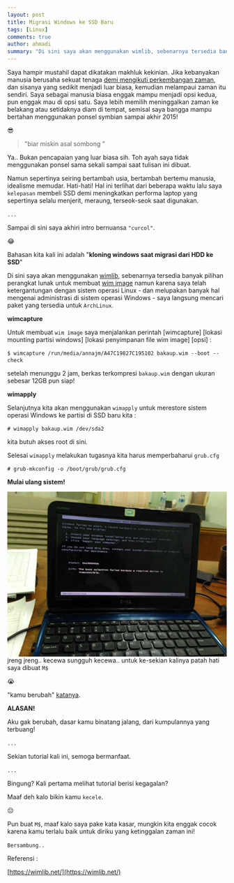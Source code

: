 ```yaml
---
layout: post
title: Migrasi Windows ke SSD Baru
tags: [Linux]
comments: true
author: ahmadi
summary: "Di sini saya akan menggunakan wimlib, sebenarnya tersedia banyak pilihan perangkat lunak untuk membuat wim image namun karena saya telah ketergantungan dengan sistem operasi Linux - dan melupakan banyak hal mengenai administrasi di sistem operasi Windows - saya langsung mencari paket yang tersedia untuk ArchLinux."
--- 
```


Saya hampir mustahil dapat dikatakan makhluk kekinian. Jika kebanyakan manusia berusaha sekuat tenaga [demi mengikuti perkembangan zaman](http://www.independent.co.uk/life-style/gadgets-and-tech/news/iphone-6s-chinese-men-try-to-sell-kidney-to-buy-new-handset-10501755.html), dan sisanya yang sedikit menjadi luar biasa, kemudian melampaui zaman itu sendiri. Saya sebagai manusia biasa enggak mampu menjadi opsi kedua, pun enggak mau di opsi satu. Saya lebih memilih meninggalkan zaman ke belakang atau setidaknya diam di tempat, semisal saya bangga mampu bertahan menggunakan ponsel symbian sampai akhir 2015! 

😎

>"biar miskin asal sombong "

Ya.. 
Bukan pencapaian yang luar biasa sih. Toh ayah saya tidak menggunakan ponsel sama sekali sampai saat tulisan ini dibuat.

Namun sepertinya seiring bertambah usia, bertambah bertemu manusia, idealisme memudar. Hati-hati! 
Hal ini terlihat dari beberapa waktu lalu saya `kelepasan` membeli SSD demi meningkatkan performa laptop yang sepertinya selalu menjerit, meraung, terseok-seok saat digunakan.

`...`

Sampai di sini saya akhiri intro bernuansa `"curcol"`.

😂

Bahasan kita kali ini adalah "**kloning windows saat migrasi dari HDD ke SSD**"

Di sini saya akan menggunakan [wimlib]( https://aur.archlinux.org/packages/wimlib/ ), sebenarnya tersedia banyak pilihan perangkat lunak untuk membuat [wim image](https://en.wikipedia.org/wiki/Windows_Imaging_Format)  namun karena saya telah ketergantungan dengan sistem operasi Linux - dan melupakan banyak hal mengenai administrasi di sistem operasi Windows - saya langsung mencari paket yang tersedia untuk `ArchLinux`.



**wimcapture**

Untuk membuat `wim image` saya menjalankan perintah [wimcapture] [lokasi mounting partisi windows] [lokasi penyimpanan file wim image] [opsi]  :

```shell
$ wimcapture /run/media/annajm/A47C19827C195102 bakaup.wim --boot --check
```

setelah menunggu 2 jam, berkas terkompresi `bakaup.wim` dengan ukuran  sebesar 12GB pun siap!


**wimapply**

Selanjutnya kita akan menggunakan `wimapply` untuk merestore sistem operasi Windows ke partisi di SSD baru kita :

```shell
# wimapply bakaup.wim /dev/sda2
```
kita butuh akses root di sini.

Selesai `wimapply` melakukan tugasnya kita harus memperbaharui `grub.cfg`

```shell
# grub-mkconfig -o /boot/grub/grub.cfg
```

**Mulai ulang sistem!**

<img border="0" src="/img/ketinggal-berubah_resize.jpg" style="float:left; margin-right:10px"/>

jreng jreng..
kecewa sungguh kecewa..
untuk ke-sekian kalinya patah hati saya dibuat `M$`

😭

"kamu berubah" [katanya](https://answers.microsoft.com/en-us/windows/forum/all/0xc000000e-boot-error/ef08ab00-e130-4301-bc80-79d5b414a81f).

**ALASAN!**

Aku gak berubah, dasar kamu binatang jalang, dari kumpulannya yang terbuang!

`...`

Sekian tutorial kali ini, semoga bermanfaat.

`...`


Bingung? Kali pertama melihat tutorial berisi kegagalan?

Maaf deh kalo bikin kamu `kecele`.

😔

Pun buat `M$`, maaf kalo saya pake kata kasar, mungkin kita enggak cocok karena kamu terlalu baik untuk diriku yang ketinggalan zaman ini!

`Bersambung..`


Referensi :

[https://wimlib.net/](https://wimlib.net/) 
